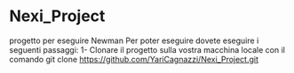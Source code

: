 # Nexi_Project
progetto per eseguire Newman
Per poter eseguire dovete eseguire i seguenti passaggi:
1- Clonare il progetto sulla vostra macchina locale con il comando git clone https://github.com/YariCagnazzi/Nexi_Project.git 
